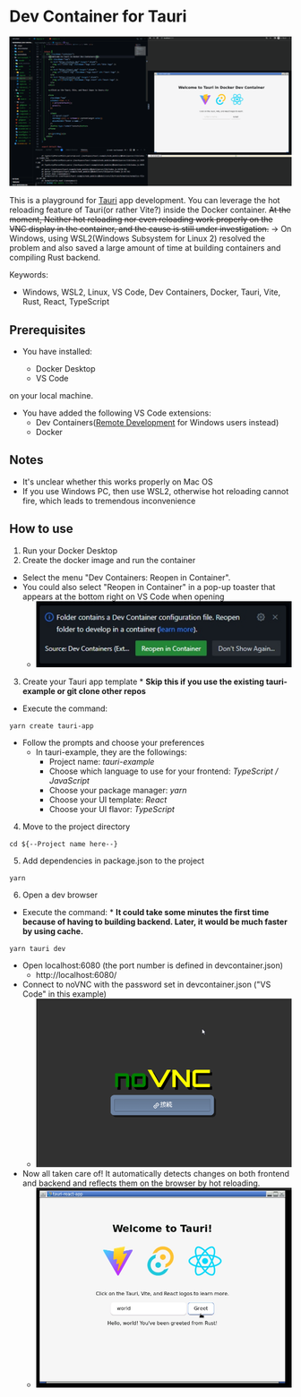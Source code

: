 # Dev Container for Tauri

![noVNC hot reload](screenshots/hot-reloading.gif)

This is a playground for [Tauri](https://tauri.app/) app development. You can leverage the hot reloading feature of Tauri(or rather Vite?) inside the Docker container.
~~At the moment, Neither hot reloading nor even reloading work properly on the VNC display in the container, and the cause is still under investigation.~~
→ On Windows, using WSL2(Windows Subsystem for Linux 2) resolved the problem and also saved a large amount of time at building containers and compiling Rust backend.

Keywords:
- Windows, WSL2, Linux, VS Code, Dev Containers, Docker, Tauri, Vite, Rust, React, TypeScript

## Prerequisites

- You have installed:

  - Docker Desktop
  - VS Code

on your local machine.

- You have added the following VS Code extensions:
  - Dev Containers([Remote Development](https://code.visualstudio.com/docs/remote/remote-overview) for Windows users instead)
  - Docker

## Notes

- It's unclear whether this works properly on Mac OS
- If you use Windows PC, then use WSL2, otherwise hot reloading cannot fire, which leads to tremendous inconvenience

## How to use

1. Run your Docker Desktop
2. Create the docker image and run the container

- Select the menu "Dev Containers: Reopen in Container".
- You could also select "Reopen in Container" in a pop-up toaster that appears at the bottom right on VS Code when opening
  - ![Dev Containers pop-up toaster](screenshots/dev-container-toaster.jpg)

3. Create your Tauri app template
\* **Skip this if you use the existing tauri-example or git clone other repos**
- Execute the command:

```
yarn create tauri-app
```

- Follow the prompts and choose your preferences
  - In tauri-example, they are the followings:
    - Project name: *tauri-example*
    - Choose which language to use for your frontend: *TypeScript / JavaScript*
    - Choose your package manager: *yarn*
    - Choose your UI template: *React*
    - Choose your UI flavor: *TypeScript*

4. Move to the project directory

```
cd ${--Project name here--}
```

5. Add dependencies in package.json to the project

```
yarn
```

6. Open a dev browser

- Execute the command:
\* **It could take some minutes the first time because of having to building backend. Later, it would be much faster by using cache.**

```
yarn tauri dev
```

- Open localhost:6080 (the port number is defined in devcontainer.json)
  - http://localhost:6080/
- Connect to noVNC with the password set in devcontainer.json ("VS Code" in this example)
  - ![noVNC Connect](screenshots/novnc.png)
- Now all taken care of! It automatically detects changes on both frontend and backend and reflects them on the browser by hot reloading.
  - ![noVNC after connection](screenshots/novnc-dev.jpg)
